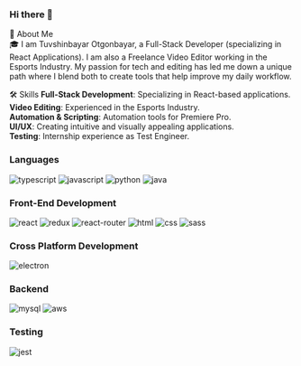 ### Hi there 👋

🚀 About Me  
🎓 I am Tuvshinbayar Otgonbayar, a Full-Stack Developer (specializing in React Applications). I am also a Freelance Video Editor working in the Esports Industry. My passion for tech and editing has led me down a unique path where I blend both to create tools that help improve my daily workflow.  

🛠️ Skills
**Full-Stack Development**: Specializing in React-based applications.  
**Video Editing**: Experienced in the Esports Industry.  
**Automation & Scripting**: Automation tools for Premiere Pro.  
**UI/UX**: Creating intuitive and visually appealing applications.  
**Testing**: Internship experience as Test Engineer.  

### Languages  

![typescript](https://img.shields.io/badge/TypeScript-3178C6?style=for-the-badge&logo=typescript&logoColor=white)
![javascript](https://img.shields.io/badge/JavaScript-323330?style=for-the-badge&logo=javascript&logoColor=F7DF1E)
![python](https://img.shields.io/badge/Python-3776AB?style=for-the-badge&logo=python&logoColor=white)
![java](https://img.shields.io/badge/Java-3776AB?style=for-the-badge&logo=java&logoColor=white)

### Front-End Development  

![react](https://img.shields.io/badge/React-20232A?style=for-the-badge&logo=react&logoColor=61DAFB)
![redux](https://img.shields.io/badge/Redux-593D88?style=for-the-badge&logo=redux&logoColor=white)
![react-router](https://img.shields.io/badge/React_Router-CA4245?style=for-the-badge&logo=react-router&logoColor=white)
![html](https://img.shields.io/badge/HTML5-E34F26?style=for-the-badge&logo=html5&logoColor=white)
![css](https://img.shields.io/badge/CSS3-1572B6?style=for-the-badge&logo=css3&logoColor=white)
![sass](https://img.shields.io/badge/SASS-CC6699?style=for-the-badge&logo=sass&logoColor=white)

### Cross Platform Development  

![electron](https://img.shields.io/badge/Electron-2C2E3B?style=for-the-badge&logo=electron&logoColor=white)

### Backend  

![mysql](https://img.shields.io/badge/MySql-ffaa00?style=for-the-badge&logo=mysql&logoColor=white)
![aws](https://img.shields.io/badge/amazonaws-ffaa00?style=for-the-badge&logo=amazonaws&logoColor=red)


### Testing  

![jest](https://img.shields.io/badge/Jest-C21325?style=for-the-badge&logo=jest&logoColor=white)
